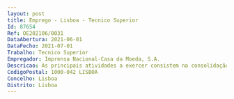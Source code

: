```yaml
--- 
layout: post
title: Emprego - Lisboa - Tecnico Superior
Id: 87654
Ref: OE202106/0031
DataAbertura: 2021-06-01
DataFecho: 2021-07-01
Trabalho: Tecnico Superior
Empregador: Imprensa Nacional-Casa da Moeda, S.A.
Descricao: As principais atividades a exercer consistem na consolidação jurídica.
CodigoPostal: 1000-042 LISBOA
Concelho: Lisboa
Distrito: Lisboa
--- 
```

